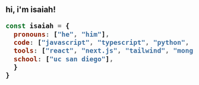 <h2> hi, i'm isaiah!

```javascript
const isaiah = {
  pronouns: ["he", "him"],
  code: ["javascript", "typescript", "python", "java", "html"],
  tools: ["react", "next.js", "tailwind", "mongodb", "node"],
  school: ["uc san diego"],
  }
}

```
